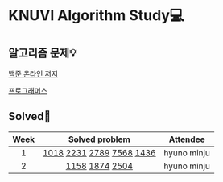 # KNUVI Algorithm Study💻

## 알고리즘 문제💡

[백준 온라인 저지](https://www.acmicpc.net)

[프로그래머스](https://programmers.co.kr)

## Solved🥳

|Week|Solved problem|Attendee|
|:---:|:-----------:|:---:|
|1|[1018](https://www.acmicpc.net/problem/1018) [2231](https://www.acmicpc.net/problem/2231) [2789](https://www.acmicpc.net/problem/2798) [7568](https://www.acmicpc.net/problem/7568) [1436](https://www.acmicpc.net/problem/1436)|hyuno minju|
|2|[1158](https://www.acmicpc.net/problem/1158) [1874](https://www.acmicpc.net/problem/1874) [2504](https://www.acmicpc.net/problem/2504)|hyuno minju|
